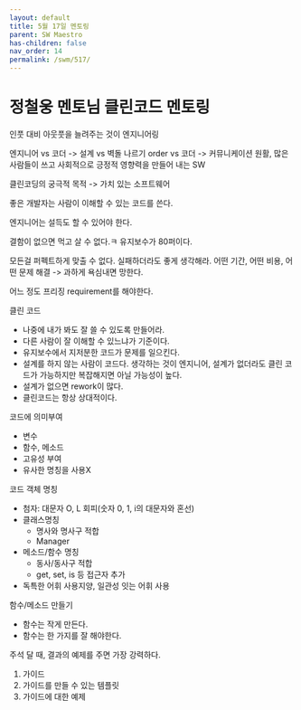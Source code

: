 ```yaml
---
layout: default
title: 5월 17일 멘토링
parent: SW Maestro
has-children: false
nav_order: 14
permalink: /swm/517/
---
```


# 정철웅 멘토님 클린코드 멘토링
인풋 대비 아웃풋을 늘려주는 것이 엔지니어링

엔지니어 vs 코더 -> 설계 vs 벽돌 나르기
order vs 코더 -> 커뮤니케이션 원활, 많은 사람들이 쓰고 사회적으로 긍정적 영향력을 만들어 내는 SW

클린코딩의 궁극적 목적 -> 가치 있는 소프트웨어

좋은 개발자는 사람이 이해할 수 있는 코드를 쓴다.

엔지니어는 설득도 할 수 있어야 한다.

결함이 없으면 먹고 살 수 없다.ㅋ 유지보수가 80퍼이다.

모든걸 퍼펙트하게 맞출 수 없다. 실패하더라도 좋게 생각해라.
어떤 기간, 어떤 비용, 어떤 문제 해결 -> 과하게 욕심내면 망한다.

어느 정도 프리징 requirement를 해야한다. 

클린 코드
- 나중에 내가 봐도 잘 쓸 수 있도록 만들어라.
- 다른 사람이 잘 이해할 수 있느냐가 기준이다.
- 유지보수에서 지저분한 코드가 문제를 일으킨다.
- 설계를 하지 않는 사람이 코드다. 생각하는 것이 엔지니어, 설계가 없더라도 클린 코드가 가능하지만 복잡해지면 아닐 가능성이 높다.
- 설계가 없으면 rework이 많다.
- 클린코드는 항상 상대적이다.

코드에 의미부여
- 변수
- 함수, 메소드
- 고유성 부여
- 유사한 명칭을 사용X

코드 객체 명칭
- 첨자: 대문자 O, L 회피(숫자 0, 1, i의 대문자와 혼선)
- 클래스명칭
  - 명사와 명사구 적합
  - Manager
- 메소드/함수 명칭
  - 동사/동사구 적합
  - get, set, is 등 접근자 추가
- 독특한 어휘 사용지양, 일관성 잇는 어휘 사용

함수/메소드 만들기
- 함수는 작게 만든다.
- 함수는 한 가지를 잘 해야한다.

주석 달 때, 결과의 예제를 주면 가장 강력하다.
1. 가이드
2. 가이드를 만들 수 있는 템플릿
3. 가이드에 대한 예제
